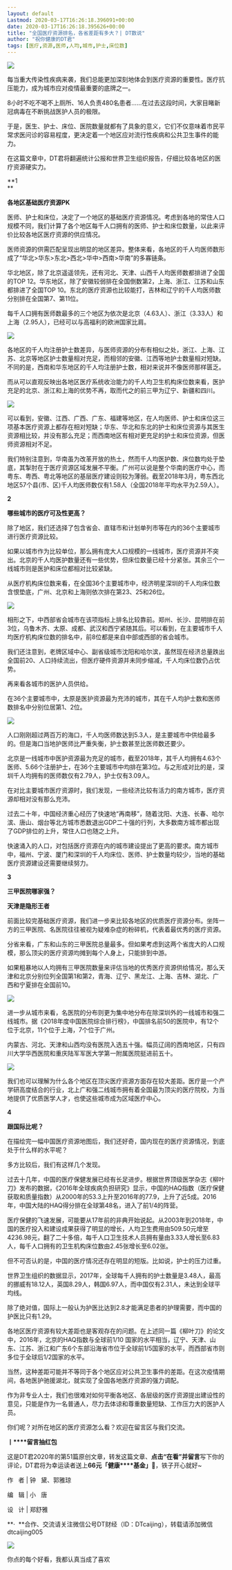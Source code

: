 ```yaml
---
layout: default
Lastmod: 2020-03-17T16:26:18.396091+00:00
date: 2020-03-17T16:26:18.395626+00:00
title: "全国医疗资源排名，各省差距有多大？| DT数说"
author: "祝你健康的DT君"
tags: [医疗,资源,医师,人均,城市,护士,床位数]
---
```


![](https://images.weserv.nl/?url=https%3A//mmbiz.qpic.cn/mmbiz_gif/bMX5EkeMvZ2mLTWHJxh4Kdy3XXjUfNKjuYicwzb0TwAibia6Tst2S3qy3JA2I3HLTFXe4hWeKokEQbd7YmaCa6C4Q/640%3Fwx_fmt%3Dgif)  

每当重大传染性疾病来袭，我们总能更加深刻地体会到医疗资源的重要性。医疗抗压能力，成为城市应对疫情最重要的底牌之一。

8小时不吃不喝不上厕所、16人负责480名患者……在过去这段时间，大家目睹新冠病毒在不断挑战医护人员的极限。

于是，医生、护士、床位、医院数量就都有了具象的意义，它们不仅意味着市民平常求医问诊的容易程度，更决定着一个地区应对流行性疾病和公共卫生事件的能力。

在这篇文章中，DT君将翻遍统计公报和世界卫生组织报告，仔细比较各地区的医疗资源硬实力。

**1  
**

  

**各地区基础医疗资源PK**

  

医师、护士和床位，决定了一个地区的基础医疗资源情况。考虑到各地的常住人口规模不同，我们计算了各个地区每千人口拥有的医师、护士和床位数量，以此来评价比较各地区医疗资源的供应情况。

  

医师资源的供需匹配呈现出明显的地区差异。整体来看，各地区的千人均医师数形成了“华北>华东>东北>西北>华中>西南>华南”的多寡链条。

  

华北地区，除了北京遥遥领先，还有河北、天津、山西千人均医师数都排进了全国的TOP 12。华东地区，除了安徽较弱排在全国倒数第2，上海、浙江、江苏和山东都排进了全国TOP 10。东北的医疗资源也比较能打，吉林和辽宁的千人均医师数分别排在全国第7、第11位。

  

每千人口拥有医师数最多的三个地区为依次是北京（4.63人）、浙江（3.33人）和上海（2.95人），已经可以与高福利的欧洲国家比肩。

![](https://images.weserv.nl/?url=https%3A//mmbiz.qpic.cn/sz_mmbiz_jpg/bMX5EkeMvZ1DucSMd32T78gR8dQGQckIy07rCbtZYM361sqST2X6pItogueMS06A4l0sBxfm2OmfpajBoNicMUQ/640%3Fwx_fmt%3Djpeg)  

  

各地区的千人均注册护士数差异，与医师资源的分布有相似之处，浙江、上海、江苏、北京等地区护士数量相对充足，而相邻的安徽、江西等地护士数量相对短缺。不同的是，西南和华东地区的千人均注册护士数，相对来说并不像医师那样匮乏。

  

而从可以直观反映出各地区医疗系统收治能力的千人均卫生机构床位数来看，医护充足的北京、浙江和上海的优势不再，取而代之的前三甲为辽宁、新疆和四川。

  

![](https://images.weserv.nl/?url=https%3A//mmbiz.qpic.cn/sz_mmbiz_jpg/bMX5EkeMvZ1DucSMd32T78gR8dQGQckIquk8eElq6Hlm1ZVqiag8FRE3cVerjEBJtkdf69t9FejVbvLMrHFuGgQ/640%3Fwx_fmt%3Djpeg)

  

可以看到，安徽、江西、广西、广东、福建等地区，在人均医师、护士和床位这三项基本医疗资源上都存在相对短缺；华东、华北和东北的护士和床位资源与其医生资源相比较，并没有那么充足；而西南地区有相对更充足的护士和床位资源，但医师资源相对不足。

  

我们特别注意到，华南虽为改革开放的热土，然而千人均医护数、床位数均处于垫底，其掣肘在于医疗资源区域发展不平衡。广州可以说是整个华南的医疗中心，而粤东、粤西、粤北等地区的基层医疗建设则较为薄弱。截至2018年3月，粤东西北地区57个县(市、区)千人均医师数仅有1.58人（全国2018年平均水平为2.59人）。

**2**

  

**哪些城市的医疗可及性更高？**

  

除了地区，我们还选择了包含省会、直辖市和计划单列市等在内的36个主要城市进行医疗资源比较。

  

如果以城市作为比较单位，那么拥有庞大人口规模的一线城市，医疗资源并不突出。北京的千人均医护数量还有一些优势，但床位数量已经十分紧张。其余三个一线城市则是医护和床位都相对比较紧缺。

  

从医疗机构床位数来看，在全国36个主要城市中，经济明星深圳的千人均床位数含恨垫底，广州、北京和上海则依次排在第23、25和26位。

  

![](https://images.weserv.nl/?url=https%3A//mmbiz.qpic.cn/sz_mmbiz_jpg/bMX5EkeMvZ1DucSMd32T78gR8dQGQckIbXSEWickADDpttQbZicaEKYwhQBeVRQP3PkncRQA2u05KNHg2IFOBicBQ/640%3Fwx_fmt%3Djpeg)

  

相形之下，中西部省会城市在该项指标上排名比较靠前。郑州、长沙、昆明排在前3位，乌鲁木齐、太原、成都、武汉和西宁紧随其后。可以看到，在主要城市千人均医疗机构床位数的排名中，前8位都是来自中部或西部的省会城市。

  

我们还注意到，老牌区域中心、副省级城市沈阳和哈尔滨，虽然现在经济总量跌出全国前20、人口持续流出，但医疗硬件资源并未同步缩减，千人均床位数仍占优势。

  

再来看各城市的医护人员供给。

  

在36个主要城市中，太原是医护资源最为充沛的城市，其在千人均护士数和医师数排名中分别位居第1、2位。

![](https://images.weserv.nl/?url=https%3A//mmbiz.qpic.cn/sz_mmbiz_jpg/bMX5EkeMvZ1DucSMd32T78gR8dQGQckIRgtLMO2GcRWAGJnKVibV7RC7KCFdrhnCmsUSgsaMCqqrUibyQFzicJbZg/640%3Fwx_fmt%3Djpeg)

  

人口刚刚超过两百万的海口，千人均医师数达到5.3人，是主要城市中供给最多的。但是海口当地护医师比严重失衡，护士数甚至比医师数还要少。

  

北京是一线城市中医护资源最为充足的城市，截至2018年，其千人均拥有4.63个医师、5.66个注册护士，在36个主要城市中均排在第3位。与之形成对比的是，深圳千人均拥有的医师数仅有2.79人，护士仅有3.09人。

  

在对比主要城市医疗资源时，我们发现，一些经济比较有活力的南方城市，医疗资源却相对没有那么充沛。

  

过去二十年，中国经济重心经历了快速地“再南移”，随着沈阳、大连、长春、哈尔滨、唐山、烟台等北方城市悉数退出GDP二十强的行列，大多数南方城市都出现了GDP排位的上升，常住人口也随之上升。

  

快速涌入的人口，对包括医疗资源在内的城市建设提出了更高的要求。南方城市中，福州、宁波、厦门和深圳的千人均床位、医师、护士数量均较少，当地的基础医疗资源建设还需要继续努力。

  

**3**

  

**三甲医院哪家强？**

**天津是隐形王者**

  

前面比较完基础医疗资源，我们进一步来比较各地区的优质医疗资源分布。坐阵一方的三甲医院、名医院往往被视为疑难杂症的粉碎机，代表着最优秀的医疗资源。

  

分省来看，广东和山东的三甲医院总量最多。但如果考虑到这两个省庞大的人口规模，那么顶尖的医疗资源均摊到每个人身上，只能排到中游。

  

如果粗暴地以人均拥有三甲医院数量来评估当地的优秀医疗资源供给情况，那么天津和北京分别位列全国第1和第2，青海、辽宁、黑龙江、上海、吉林、湖北、广西和宁夏排在全国前10。

  

![](https://images.weserv.nl/?url=https%3A//mmbiz.qpic.cn/sz_mmbiz_jpg/bMX5EkeMvZ1DucSMd32T78gR8dQGQckIHWuOuWDyfH0ExDq5iajRoKcvJfr8F5afAbDW12t2sIIhr1hk3ygQ3Bw/640%3Fwx_fmt%3Djpeg)

  

进一步从城市来看，名医院的分布则更为集中地分布在除深圳外的一线城市和强二线城市。据《2018年度中国医院综合排行榜》，中国排名前50的医院中，有12个位于北京，11个位于上海，7个位于广州。

  

内蒙古、河北、天津和山西均没有医院入选五十强。幅员辽阔的西南地区，只有四川大学华西医院和重庆陆军军医大学第一附属医院挺进前五十。

![](https://images.weserv.nl/?url=https%3A//mmbiz.qpic.cn/sz_mmbiz_jpg/bMX5EkeMvZ1DucSMd32T78gR8dQGQckIetFHvrial9njnwkJHkGfy4sKjtUjFibDcyoyH7sAhXc3a0KJqic9ib2YyA/640%3Fwx_fmt%3Djpeg)

  

我们也可以理解为什么各个地区在顶尖医疗资源方面存在较大差距。医疗是一个产学研高度结合的行业，北上广和强二线城市拥有着全国最为顶尖的医疗院校，为当地提供了优质医学人才，也使这些城市成为区域医疗中心。

  

**4**

  

**跟国际比呢？**

  

在描绘完一幅中国医疗资源地图后，我们还好奇，国内现在的医疗资源情况，到底处于什么样的水平呢？

多方比较后，我们有这样几个发现。  

过去十几年，中国的医疗保健发展已经有长足进步。根据世界顶级医学杂志《柳叶刀》发布的数据，《2016年全球疾病负担研究》显示，中国的HAQ指数（医疗保健获取和质量指数）从2000年的53.3上升至2016年的77.9，上升了近5成。2016年，中国大陆的HAQ得分排在全球第48名，进入了前1/4的阵营。

医疗保健的飞速发展，可能要从17年前的非典开始说起。从2003年到2018年，中国的医疗投入和建设成果获得了明显的增长，人均卫生费用由509.50元增至4236.98元，翻了二十多倍，每千人口卫生技术人员拥有量由3.33人增长至6.83人，每千人口拥有的卫生机构床位数由2.45张增长至6.02张。

但不可否认的是，中国的医疗情况还存在明显的短版。比如说，护士的压力过重。

世界卫生组织的数据显示，2017年，全球每千人拥有的护士数量是3.48人，最高的挪威有18.12人，英国8.29人，韩国6.97人，而中国仅有2.31人，未达到全球平均线。

除了绝对值，国际上一般认为护医比达到2.8才能满足患者的护理需要，而中国的护医比只有1.29。

各地区医疗资源有较大差距也是客观存在的问题。在上述同一篇《柳叶刀》的论文中，2016年，北京的HAQ指数与全球前1/10 国家的水平相当，辽宁、天津、山东、江苏、浙江和广东6个东部沿海省市位于全球前1/5国家的水平，而西部省市则多位于全球后1/2国家的水平。

  

当然，这种差距可能并不等同于各个地区应对公共卫生事件的差距。在这次疫情期间，各地医护驰援湖北，就实现了全国各地医疗资源的强力调配。

  

作为非专业人士，我们也很难对如何平衡各地区、各层级的医疗资源提出建设性的意见，只能是作为一名普通人，尽力去体谅和尊重数量短缺、工作压力大的医护人员。

  

你们呢？对所在地区的医疗资源怎么看？欢迎在留言区与我们交流。

  

**丨****留言抽红包**

这是DT君2020年的第51篇原创文章，转发这篇文章、**点击“在看”并留言**写下你的评论，DT君将为幸运读者送上**66元「健康****基金」**🧧，铁子开心就好~

  

作   者 | 钟   黛、郭雅琼  

编   辑 | 小   唐

设   计 | 郑舒雅

  

**·  **合作、交流请关注微信公号DT财经（ID：DTcaijing），转载请添加微信dtcaijing005

  

![](https://images.weserv.nl/?url=https%3A//mmbiz.qpic.cn/mmbiz_gif/bMX5EkeMvZ0wV63icKiap6VosibIdq6R7GylxfBAQpSxI5ibaMf9Dg4HG5icrenCtVMBML1Gp66Jj3DqLq3siblpF6Zg/640%3Fwx_fmt%3Dgif)

  

你点的每个好看，我都认真当成了喜欢

